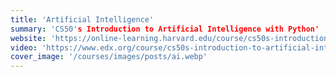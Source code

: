 ```yaml
---
title: 'Artificial Intelligence'
summary: 'CS50's Introduction to Artificial Intelligence with Python'
website: 'https://online-learning.harvard.edu/course/cs50s-introduction-artificial-intelligence-python/'
video: 'https://www.edx.org/course/cs50s-introduction-to-artificial-intelligence-with-python/'
cover_image: '/courses/images/posts/ai.webp'
---
```

